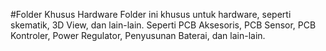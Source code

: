 #Folder Khusus Hardware
Folder ini khusus untuk hardware, seperti skematik, 3D View, dan lain-lain. Seperti PCB Aksesoris, PCB Sensor, PCB Kontroler, Power Regulator, Penyusunan Baterai, dan lain-lain. 
